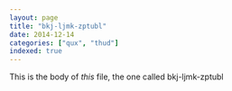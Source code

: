 ```yaml
---
layout: page
title: "bkj-ljmk-zptubl"
date: 2014-12-14
categories: ["qux", "thud"]
indexed: true
---
```

This is the body of _this_ file, the one called bkj-ljmk-zptubl
